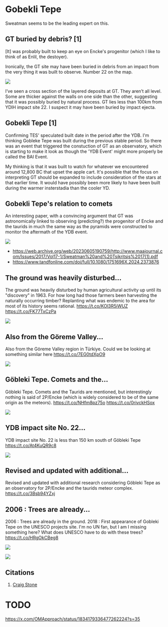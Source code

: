 # Gobekli Tepe

Sweatman seems to be the leading expert on this.

## GT buried by debris? [1]

[It] was probably built to keep an eye on Encke's progenitor (which I like to think of as Enlil, the destoyer).

Ironically, the GT site may have been buried in debris from an impact from the very thing it was built to observe. Number 22 on the map.

![](img/gt1.jpg)

I’ve seen a cross section of the layered deposits at GT. They aren’t all level. Some are thicker against the walls on one side than the other, suggesting that it was possibly buried by natural process. GT lies less than 100km from YDIH impact site 22. I suspect it may have been buried by impact ejecta.

## Gobekli Tepe [1]

Confirming TES' speculated built date in the period after the YDB. I'm thinking Gobleke Tepe was built during the previous stable period. So there was an event that triggered the constuction of GT as an observatory, which is starting to make it look as though the 'YDB Event' might more properly be called the BAI Event.

My thinking is that it was built to watch for whatever we encountered around 12,800 BC that upset the apple cart. It's possible that the focus on interpreting GT should be expanded to include consideration of the stars at that earlier time. It would have possibly been more likely to have been built during the warmer insterstadia than the cooler YD.

## Gobekli Tepe's relation to comets

An interesting paper, with a convincing argument that GT was astronomically linked to observing (predicting?) the progenitor of Encke and the taurids in much the same way as the pyramids were constructed to monitor the aftermath of the YDB event.

![](img/sweatman-gobekli-tepe.jpg)

- https://web.archive.org/web/20230605190759/http://www.maajournal.com/Issues/2017/Vol17-1/Sweatman%20and%20Tsikritsis%2017(1).pdf
- https://www.tandfonline.com/doi/full/10.1080/1751696X.2024.2373876

## The ground was heavily disturbed...

The ground was heavily disturbed by human agricultural activity up until its "discovery" in 1963. For how long had those farmers been harvesting the naturally occurring timber? Replanting what was endemic to the area for most of its history seems rational. https://t.co/KOl3R5iWUZ https://t.co/FK77TxCzPa

![](img/1800987201871786227-GP5jmuKWEAA7mPH.png)

## Also from the Göreme Valley...

Also from the Göreme Valley region in Türkiye. Could we be looking at something similar here https://t.co/7EG0tdXpO9

![](img/1825606634904891840-GVXbXA3W8AAqWlJ.jpg)

## Göbleki Tepe. Comets and the...

Göbleki Tepe. Comets and the Taurids are mentioned, but interestingly nothing is said of 2P/Encke (which is widely considered to be of the same origin as the meteors). https://t.co/NHfm8pz75o https://t.co/0rivckHSox

![](img/1820895143156969898-GUUcOwoXsAA9a_e.jpg)

## YDB impact site No. 22...

YDB impact site No. 22 is less than 150 km south of Göbleki Tepe https://t.co/At4KuQR9c8

![](img/1804969444701098375-GQyKIUvWgAAi9M_.png)

## Revised and updated with additional...

Revised and updated with additional research considering Göbleki Tepe as an observatory for 2P/Encke and the taurids meteor complex. https://t.co/3Bsb94YZxj

## 2006 : Trees are already...

2006 : Trees are already in the ground. 2018 : First appearance of Gobleki Tepe on the UNESCO projects site. I'm no UN fan, but I am I missing something here? What does UNESCO have to do with these trees? https://t.co/HRgOkCBeg8

![](img/1801231774904631638-GP9CC9cXIAAgRLo.jpg)

![](img/1801231774904631638-GP9CSC5XYAAEU6w.png)

## Citations

1. [Craig Stone](https://nobulart.com)

# TODO

https://x.com/OMApproach/status/1834179336477262224?s=35